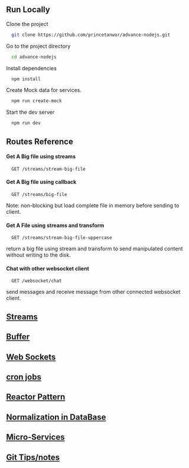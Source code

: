 ## Run Locally

Clone the project

```bash
  git clone https://github.com/princetanwar/advance-nodejs.git
```

Go to the project directory

```bash
  cd advance-nodejs
```

Install dependencies

```bash
  npm install
```

Create Mock data for services.

```bash
  npm run create-mock
```

Start the dev server

```bash
  npm run dev
```

## Routes Reference

#### Get A Big file using streams

```http
  GET /streams/stream-big-file
```

#### Get A Big file using callback

```http
  GET /streams/big-file
```

Note: non-blocking but load complete file in memory before sending to client.

#### Get A File using streams and transform

```http
  GET /streams/stream-big-file-uppercase
```

return a big file using stream and transform to send manipulated content without writing to the disk.

#### Chat with other websocket client

```http
  GET /websocket/chat
```

send messages and receive message from other connected websocket client.

## <a href='/docs/streams.md'>Streams </a>

## <a href='/docs/buffer.md'>Buffer </a>

## <a href="/docs/web-sockets.md">Web Sockets </a>

## <a href="/docs/cron-jobs.md">cron jobs </a>

## <a href="/docs/reactor-pattern.md">Reactor Pattern </a>

## <a href="/docs/normalization-in-database.md">Normalization in DataBase </a>

## <a href="/docs/micro-services.md">Micro-Services </a>

## <a href="/docs/Git_notes.md">Git Tips/notes<a>
